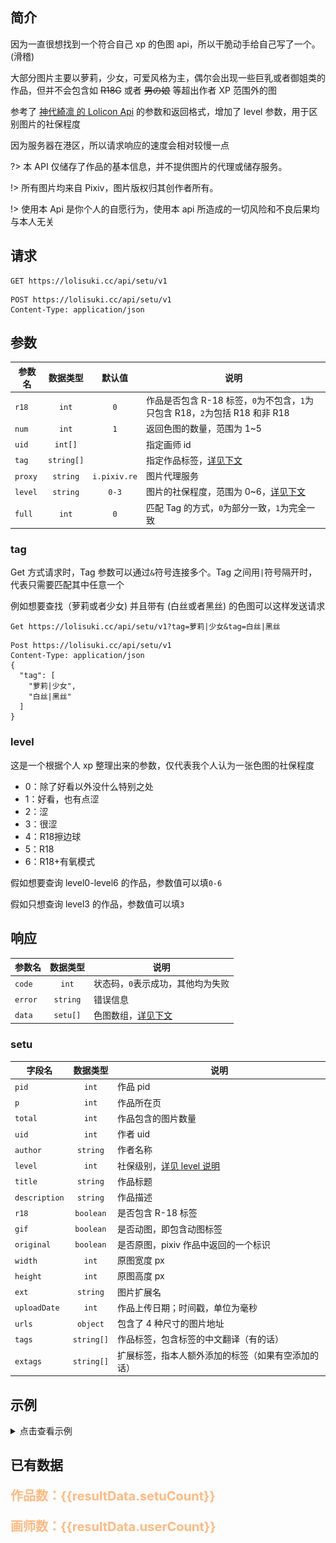 ## 简介

因为一直很想找到一个符合自己 xp 的色图 api，所以干脆动手给自己写了一个。(滑稽)

大部分图片主要以萝莉，少女，可爱风格为主，偶尔会出现一些巨乳或者御姐类的作品，但并不会包含如 ~~R18G~~ 或者 ~~男の娘~~ 等超出作者 XP 范围外的图

参考了 [神代綺凛 的 Lolicon Api](https://api.lolicon.app) 的参数和返回格式，增加了 level 参数，用于区别图片的社保程度

因为服务器在港区，所以请求响应的速度会相对较慢一点

?> 本 API 仅储存了作品的基本信息，并不提供图片的代理或储存服务。

!> 所有图片均来自 Pixiv，图片版权归其创作者所有。

!> 使用本 Api 是你个人的自愿行为，使用本 api 所造成的一切风险和不良后果均与本人无关

## 请求

```http
GET https://lolisuki.cc/api/setu/v1
```

```http
POST https://lolisuki.cc/api/setu/v1
Content-Type: application/json
```

## 参数

| 参数名  |  数据类型  |    默认值    | 说明                                                                         |
| ------- | :--------: | :----------: | ---------------------------------------------------------------------------- |
| `r18`   |   `int`    |     `0`      | 作品是否包含 R-18 标签，`0`为不包含，`1`为只包含 R18，`2`为包括 R18 和非 R18 |
| `num`   |   `int`    |     `1`      | 返回色图的数量，范围为 1~5                                                   |
| `uid`   |  `int[]`   |              | 指定画师 id                                                                  |
| `tag`   | `string[]` |              | 指定作品标签，[详见下文](#tag)                                               |
| `proxy` |  `string`  | `i.pixiv.re` | 图片代理服务                                                                 |
| `level` |  `string`  |    `0-3`     | 图片的社保程度，范围为 0~6，[详见下文](#level)                               |
| `full`  |   `int`    |     `0`      | 匹配 Tag 的方式，`0`为部分一致，`1`为完全一致                                |

### tag

Get 方式请求时，Tag 参数可以通过`&`符号连接多个。Tag 之间用`|`符号隔开时，代表只需要匹配其中任意一个

例如想要查找（萝莉或者少女) 并且带有 (白丝或者黑丝) 的色图可以这样发送请求

```http
Get https://lolisuki.cc/api/setu/v1?tag=萝莉|少女&tag=白丝|黑丝
```

```http
Post https://lolisuki.cc/api/setu/v1
Content-Type: application/json
{
  "tag": [
    "萝莉|少女",
    "白丝|黑丝"
  ]
}
```

### level

这是一个根据个人 xp 整理出来的参数，仅代表我个人认为一张色图的社保程度

- 0：除了好看以外没什么特别之处
- 1：好看，也有点涩
- 2：涩
- 3：很涩
- 4：R18擦边球
- 5：R18
- 6：R18+有氧模式

假如想要查询 level0-level6 的作品，参数值可以填`0-6`

假如只想查询 level3 的作品，参数值可以填`3`

## 响应

| 参数名  | 数据类型 | 说明                              |
| ------- | :------: | --------------------------------- |
| `code`  |  `int`   | 状态码，`0`表示成功，其他均为失败 |
| `error` | `string` | 错误信息                          |
| `data`  | `setu[]` | 色图数组，[详见下文](#setu)       |

### setu

| 字段名        |  数据类型  | 说明                                               |
| ------------- | :--------: | -------------------------------------------------- |
| `pid`         |   `int`    | 作品 pid                                           |
| `p`           |   `int`    | 作品所在页                                         |
| `total`       |   `int`    | 作品包含的图片数量                                 |
| `uid`         |   `int`    | 作者 uid                                           |
| `author`      |  `string`  | 作者名称                                           |
| `level`       |   `int`    | 社保级别，[详见 level 说明](#level)                |
| `title`       |  `string`  | 作品标题                                           |
| `description` |  `string`  | 作品描述                                           |
| `r18`         | `boolean`  | 是否包含 R-18 标签                                 |
| `gif`         | `boolean`  | 是否动图，即包含动图标签                           |
| `original`    | `boolean`  | 是否原图，pixiv 作品中返回的一个标识               |
| `width`       |   `int`    | 原图宽度 px                                        |
| `height`      |   `int`    | 原图高度 px                                        |
| `ext`         |  `string`  | 图片扩展名                                         |
| `uploadDate`  |   `int`    | 作品上传日期；时间戳，单位为毫秒                   |
| `urls`        |  `object`  | 包含了 4 种尺寸的图片地址                          |
| `tags`        | `string[]` | 作品标签，包含标签的中文翻译（有的话）             |
| `extags`      | `string[]` | 扩展标签，指本人额外添加的标签（如果有空添加的话） |

## 示例
<details>
<summary>点击查看示例</summary>

```http
  Get https://lolisuki.cc/api/setu/v1?level=2&tag=拉菲
```

```json
  {
  "code": 0,
  "error": "",
  "data": [
      {
          "pid": 71645447,
          "p": 0,
          "total": 1,
          "uid": 2353373,
          "author": "2drr/ディル@FANBOX",
          "level": 2,
          "title": "ラフィー",
          "description": "",
          "r18": false,
          "gif": false,
          "original": false,
          "width": 1477,
          "height": 1200,
          "ext": "png",
          "uploadDate": 1542151017000,
          "urls": {
              "thumb": "https://i.pixiv.re/c/128x128/img-master/img/2018/11/14/00/16/57/71645447_p0_square1200.jpg",
              "small": "https://i.pixiv.re/c/540x540_70/img-master/img/2018/11/14/00/16/57/71645447_p0_master1200.jpg",
              "regular": "https://i.pixiv.re/img-master/img/2018/11/14/00/16/57/71645447_p0_master1200.jpg",
              "original": "https://i.pixiv.re/img-original/img/2018/11/14/00/16/57/71645447_p0.png"
          },
          "tags": [
              "ラフィー",
              "拉菲",
              "Laffey",
              "アズールレーン",
              "碧蓝航线",
              "碧藍航線",
              "Azur Lane",
              "벽람항로",
              "ロリ",
              "萝莉",
              "蘿莉",
              "loli",
              "로리",
              "ラフィー(アズールレーン)",
              "拉菲（碧蓝航线）",
              "拉菲(碧藍航線)",
              "Laffey (Azur Lane)",
              "腋",
              "腋下",
              "armpits",
              "겨드랑이",
              "横臥",
              "侧卧",
              "側躺",
              "lying on one side",
              "アズールレーン5000users入り",
              "碧蓝航线5000收藏",
              "Azur Lane 5000+ bookmarks",
              "はいてない",
              "真空",
              "沒穿內褲",
              "bottomless",
              "노팬티",
              "尻",
              "屁股",
              "ass",
              "엉덩이"
          ],
          "extags": []
      }
  ]
}
```
### regular的效果图
![markdown picture](./img/71645447_p0_master1200.jpg)
</details>

## 已有数据
<div id="total" style="max-width:600px">
  <p>
    <p style="font-size:20px;color:#FFB980;font-weight:bold;">作品数：{{resultData.setuCount}}</p>
    <p style="font-size:20px;color:#FFB980;font-weight:bold;">画师数：{{resultData.userCount}}</p>
  </p>
  <p>
    <ve-ring :data="totalData" :extend="totalExtend" :colors="totalColor" />
  </p>
</div>

<div id="levelRing" style="max-width:600px">
  <ve-ring :data="levelData" :extend="levelExtend" :colors="levelColor" />
</div>

<div id="requestLine" style="max-width:600px">
  <ve-line :data="requestData" :extend="requestExtend" />
</div>

<script>
  let apiUri="https://lolisuki.cc";

  axios.get(`${apiUri}/api/info/v1/TotalCount`).then(function(resultData){
    new Vue({
      el: '#total',
      data: function () {
        let rdata=resultData.data.data;
        let rows=[
          {
            'Type':'R-18',
            '数量':rdata.r18Count
          },
          {
            'Type':'Safe',
            '数量':rdata.setuCount-rdata.r18Count
          }
        ];
        let r18Perce=((rdata.r18Count/rdata.setuCount)*100).toFixed(2)
        return {
          resultData:rdata,
          totalData: {
            columns: ['Type', '数量'],
            rows: rows
          },
          totalExtend: {
            title: {
              text: `R18(${r18Perce}%)`,
              left: 'center',
              top: 'center'
            }
          },
          totalColor: ['#5AB1EF','#19D4AE']
        }
      },
      components: { VeRing }
    })
  });

  axios.get(`${apiUri}/api/info/v1/LevelCount`).then(function(resultData){
    new Vue({
      el: '#levelRing',
      data: function () {
        let rows=[];
        resultData.data.data.forEach((item,index)=>{
          rows.push({'Level':`Level${item.level}(${item.count})`,'数量':item.count})
        });
        return {
          levelData: {
            columns: ['Level', '数量'],
            rows: rows
          },
          levelExtend: {
            title: {
              text: 'Level占比',
              left: 'center',
              top: 'center'
            }
          },
          levelColor: ['#19D4AE','#5AB1EF','#FFF68F','#FFB980','#FA6E86','#DC143C','#8B0000']
        }
      },
      components: { VeRing }
    })
  });

  axios.get(`${apiUri}/api/info/v1/RequestCount`).then(function(resultData){
    new Vue({
      el: '#requestLine',
      data: function () {
        let rows=[];
        resultData.data.data.forEach((item,index)=>{
          rows.push({'日期':item.date,'请求量':item.count})
        });
        return {
          requestData: {
            columns: ['日期', '请求量'],
            rows: rows
          },
          requestExtend: {
            title: {
              text: '近7日请求量',
              left: 'center',
              top: 'center'
            }
          }
        }
      },
      components: { VeLine }
    })
  });


</script>
